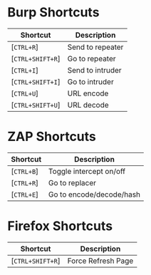 ﻿# Burp Shortcuts

| **Shortcut**     | **Description**  |
| ---------------- | ---------------- |
| [`CTRL+R`]       | Send to repeater |
| [`CTRL+SHIFT+R`] | Go to repeater   |
| [`CTRL+I`]       | Send to intruder |
| [`CTRL+SHIFT+I`] | Go to intruder   |
| [`CTRL+U`]       | URL encode       |
| [`CTRL+SHIFT+U`] | URL decode       |

# ZAP Shortcuts

| **Shortcut** | **Description**          |
| ------------ | ------------------------ |
| [`CTRL+B`]   | Toggle intercept on/off  |
| [`CTRL+R`]   | Go to replacer           |
| [`CTRL+E`]   | Go to encode/decode/hash |

# Firefox Shortcuts

| **Shortcut**     | **Description**    |
| ---------------- | ------------------ |
| [`CTRL+SHIFT+R`] | Force Refresh Page |
